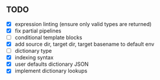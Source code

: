 ## TODO
  
  - [x] expression linting (ensure only valid types are returned)
  - [x] fix partial pipelines
  - [ ] conditional template blocks
  - [x] add source dir, target dir, target basename to default env
  - [ ] dictionary type
  - [x] indexing syntax
  - [x] user defaults dictionary JSON
  - [x] implement dictionary lookups
